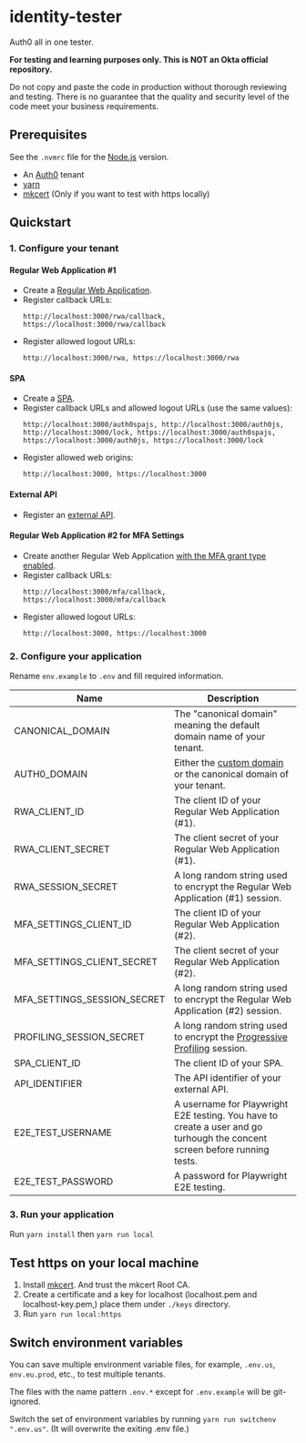 # identity-tester

Auth0 all in one tester.

**For testing and learning purposes only. This is NOT an Okta official repository.**

Do not copy and paste the code in production without thorough reviewing and testing. There is no guarantee that the quality and security level of the code meet your business requirements.

## Prerequisites

See the `.nvmrc` file for the [Node.js](https://nodejs.org/en) version.

- An [Auth0](https://auth0.com/) tenant
- [yarn](https://yarnpkg.com/)
- [mkcert](https://github.com/FiloSottile/mkcert) (Only if you want to test with https locally)

## Quickstart

### 1. Configure your tenant

#### Regular Web Application #1
- Create a [Regular Web Application](https://auth0.com/docs/get-started/auth0-overview/create-applications/regular-web-apps).
- Register callback URLs:
  ```
  http://localhost:3000/rwa/callback, https://localhost:3000/rwa/callback
  ```
- Register allowed logout URLs:
  ```
  http://localhost:3000/rwa, https://localhost:3000/rwa
  ```

#### SPA
- Create a [SPA](https://auth0.com/docs/get-started/auth0-overview/create-applications/single-page-web-apps).
- Register callback URLs and allowed logout URLs (use the same values):
  ```
  http://localhost:3000/auth0spajs, http://localhost:3000/auth0js, http://localhost:3000/lock, https://localhost:3000/auth0spajs, https://localhost:3000/auth0js, https://localhost:3000/lock
  ```
- Register allowed web origins:
  ```
  http://localhost:3000, https://localhost:3000
  ```

#### External API
- Register an [external API](https://auth0.com/docs/get-started/auth0-overview/set-up-apis).

#### Regular Web Application #2 for MFA Settings
- Create another Regular Web Application [with the MFA grant type enabled](https://auth0.com/docs/get-started/applications/update-grant-types).
- Register callback URLs:
  ```
  http://localhost:3000/mfa/callback, https://localhost:3000/mfa/callback
  ```
- Register allowed logout URLs:
  ```
  http://localhost:3000, https://localhost:3000
  ```

### 2. Configure your application

Rename `env.example` to `.env` and fill required information.

| Name | Description |
| ---- | ---- |
| CANONICAL_DOMAIN | The "canonical domain" meaning the default domain name of your tenant. |
| AUTH0_DOMAIN | Either the [custom domain](https://auth0.com/docs/customize/custom-domains) or the canonical domain of your tenant. |
| RWA_CLIENT_ID | The client ID of your Regular Web Application (#1). |
| RWA_CLIENT_SECRET | The client secret of your Regular Web Application (#1). |
| RWA_SESSION_SECRET | A long random string used to encrypt the Regular Web Application (#1) session. |
| MFA_SETTINGS_CLIENT_ID | The client ID of your Regular Web Application (#2). |
| MFA_SETTINGS_CLIENT_SECRET | The client secret of your Regular Web Application (#2). |
| MFA_SETTINGS_SESSION_SECRET | A long random string used to encrypt the Regular Web Application (#2) session. |
| PROFILING_SESSION_SECRET | A long random string used to encrypt the [Progressive Profiling](https://auth0.com/docs/customize/actions/flows-and-triggers/login-flow/redirect-with-actions) session. |
| SPA_CLIENT_ID | The client ID of your SPA. |
| API_IDENTIFIER | The API identifier of your external API. |
| E2E_TEST_USERNAME | A username for Playwright E2E testing. You have to create a user and go turhough the concent screen before running tests. |
| E2E_TEST_PASSWORD | A password for Playwright E2E testing. |

### 3. Run your application

Run `yarn install` then `yarn run local`

## Test https on your local machine

1. Install [mkcert](https://github.com/FiloSottile/mkcert). And trust the mkcert Root CA.
2. Create a certificate and a key for localhost (localhost.pem and localhost-key.pem,) place them under `./keys` directory.
3. Run `yarn run local:https`

## Switch environment variables

You can save multiple environment variable files, for example, `.env.us`, `env.eu.prod`, etc., to test multiple tenants.

The files with the name pattern `.env.*` except for `.env.example` will be git-ignored.

Switch the set of environment variables by running `yarn run switchenv ".env.us"`. (It will overwrite the exiting .env file.)
